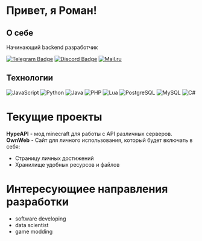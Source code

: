 # Привет, я Роман!

## О себе
Начинающий backend разработчик

[![Telegram Badge](https://img.shields.io/badge/-soulinfect-26A5E4?style=flat-square&logo=Telegram&logoColor=white&link=https://t.me/soulinfect)](https://t.me/soulinfect)
[![Discord Badge](https://img.shields.io/badge/-soulinfect-5865F2?style=flat-square&logo=Discord&logoColor=white&link=https://discord.com/users/soulinfect)](https://discord.com/users/soulinfect)
[![Mail.ru](https://img.shields.io/badge/Mail.ru-письмо-005FF9?style=flat-square&logo=mail.ru&logoColor=white)](mailto:soulinfect@mail.ru)

## Технологии 
![JavaScript](https://img.shields.io/badge/-JavaScript-black?style=flat-square&logo=javascript)
![Python](https://img.shields.io/badge/-Python-black?style=flat-square&logo=Python)
![Java](https://img.shields.io/badge/-java-E34A86?style=flat-square&logo=java)
![PHP](https://img.shields.io/badge/-PHP-777BB4?style=flat-square&logo=php)
![Lua](https://img.shields.io/badge/-Lua-2C2D72?style=flat-square&logo=lua)
![PostgreSQL](https://img.shields.io/badge/-PostgreSQL-336791?style=flat-square&logo=postgresql)
![MySQL](https://img.shields.io/badge/-MySQL-black?style=flat-square&logo=mysql)
![C#](https://img.shields.io/badge/-C%23-239120?style=flat-square&logo=c-sharp&logoColor=white) 

# Текущие проекты
**HypeAPI** - мод minecraft для работы с API различных серверов.
**OwnWeb** - Сайт для личного использования, который будет включать в себя:
- Страницу личных достижений 
- Хранилище удобных ресурсов и файлов

# Интересующиее направления разработки
- software developing
- data scientist
- game modding
